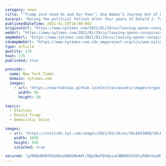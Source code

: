 ```yaml
---
category: news
title: "‘Trump Just Used Us and Our Fear’: One Woman’s Journey Out of QAnon"
excerpt: "During the political fallout after four years of Donald J. Trump, one question is what will happen with the followers of conspiracy theories that bend Americans’ perceptions of reality."
publishedDateTime: 2021-01-29T10:00:00Z
originalUrl: "https://www.nytimes.com/2021/01/29/us/leaving-qanon-conspiracy.html"
webUrl: "https://www.nytimes.com/2021/01/29/us/leaving-qanon-conspiracy.html"
ampWebUrl: "https://www.nytimes.com/2021/01/29/us/leaving-qanon-conspiracy.amp.html"
cdnAmpWebUrl: "https://www-nytimes-com.cdn.ampproject.org/c/s/www.nytimes.com/2021/01/29/us/leaving-qanon-conspiracy.amp.html"
type: article
quality: 135
heat: 135
published: true

provider:
  name: New York Times
  domain: nytimes.com
  images:
    - url: "https://smartableai.github.io/election/assets/images/organizations/nytimes.com-50x50.jpg"
      width: 50
      height: 50

topics:
  - Election
  - Donald Trump
  - Democratic Voice

images:
  - url: "https://static01.nyt.com/images/2021/01/26/us/26LEAVINGQ/26LEAVINGQ-facebookJumbo.jpg"
    width: 1050
    height: 549
    isCached: true

secured: "pJO68uNX0fA5UdHazN9GSNeAAl/58p2BoFDtHyiaCABKRbh5S6CyPQ6vVayBVvHgJDdN/BYfBsBxtwG9Le2L9kqfCTBOGoORThD7FqbYgLUyWbc+9LQJGHXwzcTGwG3ETUvEOfDud7Cts9ru37bIjcJUX2Iu6bStBuebedsQa3il3uEmi6nB7e3sKGV7rrJ2SnrPxIqagts95rG/nZGDjW6Zzc5LFziOqA2Fsg4Ur4pApuk1vmT80bs5oSuISR48f5/Nl23OXjOZCvBvM7jEMdz3vxmH/Rro5g2HQ8kIm4i6Dq7ZyBXzptLbIzaYoB5RbHThTIL1Fa1kYQqTeWznTwm/SI2Veclx23iCWqeIA7Y=;9VZKoHcwLyokm8CkoP6W4g=="
---
```


